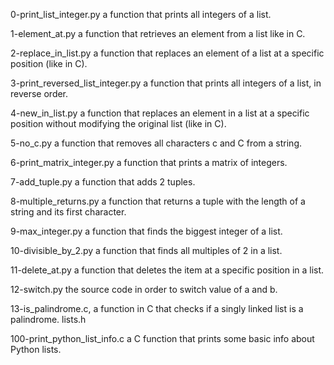0-print_list_integer.py			a function that prints all integers of a list.


1-element_at.py				a function that retrieves an element from a list like in C.


2-replace_in_list.py			a function that replaces an element of a list at a specific position (like in C).


3-print_reversed_list_integer.py	a function that prints all integers of a list, in reverse order.


4-new_in_list.py			a function that replaces an element in a list at a specific position without modifying the original list (like in C).


5-no_c.py				a function that removes all characters c and C from a string.


6-print_matrix_integer.py		a function that prints a matrix of integers.


7-add_tuple.py				a function that adds 2 tuples.


8-multiple_returns.py			a function that returns a tuple with the length of a string and its first character.


9-max_integer.py			a function that finds the biggest integer of a list.


10-divisible_by_2.py			a function that finds all multiples of 2 in a list.


11-delete_at.py				a function that deletes the item at a specific position in a list.


12-switch.py				the source code in order to switch value of a and b.


13-is_palindrome.c, 			a function in C that checks if a singly linked list is a palindrome.
lists.h


100-print_python_list_info.c		a C function that prints some basic info about Python lists.
